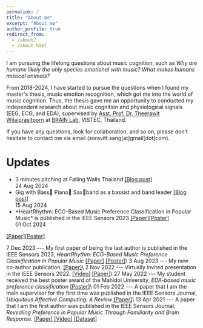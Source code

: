 ```yaml
---
permalink: /
title: "About me"
excerpt: "About me"
author_profile: true
redirect_from: 
  - /about/
  - /about.html
---
```

I am pursuing the lifelong questions about music cognition, such as *Why are humans likely the only species emotional with music?* *What makes humans musical animals?*

From 2018-2024, I have started to pursue the questions when I found my master's thesis, music emotion recognition, which got me into the world of music cognition. Thus, the thesis gave me an opportunity to conducted my independent research about music cognition and physiological signals (EEG, ECG, and EDA), supervised by [Asst. Prof. Dr. Theerawit Wilaiprasitporn](https://scholar.google.com/citations?user=U-L-iGIAAAAJ&hl=th) at [BRAIN Lab](https://brain.vistec.ac.th/), VISTEC, Thailand. 

If you have any questions, look for collaboration, and so on, please don’t hesitate to contact me via email (soravitt.sang[at]gmail[dot]com).

Updates
=====

<ul class="timeline">
  <li>
    <div class="content">3 minutes pitching at Falling Walls Thailand <a href="https://ssoravitt.github.io/talks/2024-08-24-fallingwalls"> [Blog post]</a></div>
    <div class="date">24 Aug 2024</div>
  </li>
  <li>
    <div class="content">Gig with Bass🎸 Piano🎹 Sax🎷band as a bassist and band leader <a href="https://ssoravitt.github.io/posts/2024/08/my-vistec-farewell-band">[Blog post]</a> </div>
    <div class="date">15 Aug 2024</div>
  </li>
  <li>
    <div class="content"> *HeartRhythm: ECG-Based Music Preference Classification in Popular Music* is published in the IEEE Sensors 2023 <a href="https://ieeexplore.ieee.org/document/10325240">[Paper]</a><a href="https://drive.google.com/file/d/1VtqszINiAbvCiBUaR5Q_-E5egUmfFxQH/view?usp=sharing">[Poster]</a> </div>
    <div class="date">01 Oct 2024</div>
  </li>
</ul>

<a href="https://ieeexplore.ieee.org/document/10325240">[Paper]</a><a href="https://drive.google.com/file/d/1VtqszINiAbvCiBUaR5Q_-E5egUmfFxQH/view?usp=sharing">[Poster]</a>

7 Dec 2023 --- My first paper of being the last author is published in the IEEE Sensors 2023, *HeartRhythm: ECG-Based Music Preference Classification in Popular Music*  [[Paper]](https://ieeexplore.ieee.org/document/10325240) [[Poster]](https://drive.google.com/file/d/1VtqszINiAbvCiBUaR5Q_-E5egUmfFxQH/view?usp=sharing)\\
3 Aug 2023 --- My new co-author publication. [[Paper]](https://ieeexplore.ieee.org/document/10190329)\\
2 Nov 2022 --- Virtually invited presentation in the IEEE Sensors 2022. [[Video]](https://youtu.be/jdnipFzvos4?si=Zctu7AJ1ZXTyYpSp) [[Paper]](https://ieeexplore.ieee.org/document/9402806)\\
27 May 2022 --- My student received the best poster award of the Mahidol University, *EDA-based music preference classification* [[Poster]](https://drive.google.com/file/d/1fhBA9g-PXZKsSzrXUBVIheheM-3AjHIY/view)\\
01 Feb 2022 --- A paper that I am the main supervisor for the first time was published in the IEEE Sensors Journal, *Ubiquitous Affective Computing: A Review* [[Paper]](https://ieeexplore.ieee.org/document/9662339)\\
13 Apr 2021 --- A paper that I am the first author was published in the IEEE Sensors Journal, *Revealing Preference in Popular Music Through Familiarity and Brain Response.* [[Paper]](https://ieeexplore.ieee.org/document/9402806) [[Video]](https://youtu.be/jdnipFzvos4) [[Dataset]](https://github.com/IoBT-VISTEC/MUSEC)
